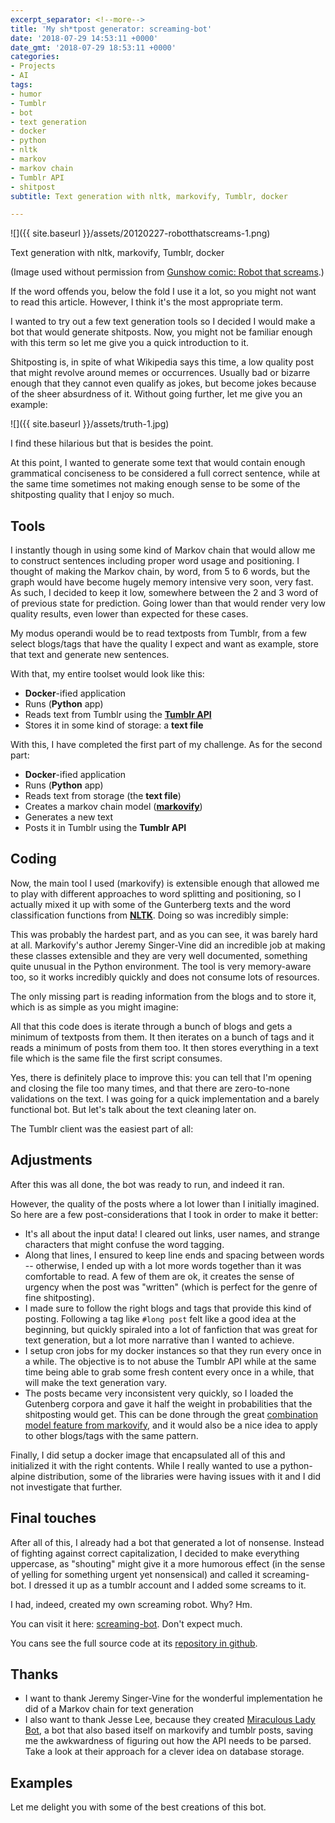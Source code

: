 ```yaml
---
excerpt_separator: <!--more-->
title: 'My sh*tpost generator: screaming-bot'
date: '2018-07-29 14:53:11 +0000'
date_gmt: '2018-07-29 18:53:11 +0000'
categories:
- Projects
- AI
tags:
- humor
- Tumblr
- bot
- text generation
- docker
- python
- nltk
- markov
- markov chain
- Tumblr API
- shitpost
subtitle: Text generation with nltk, markovify, Tumblr, docker

---
```


![]({{ site.baseurl }}/assets/20120227-robotthatscreams-1.png)

Text generation with nltk, markovify, Tumblr, docker

(Image used without permission from [Gunshow comic: Robot that screams](http://gunshowcomic.com/513).)

If the word offends you, below the fold I use it a lot, so you might not want to read this article. However, I think it's the most appropriate term.

<!--more-->

I wanted to try out a few text generation tools so I decided I would make a bot that would generate shitposts. Now, you might not be familiar enough with this term so let me give you a quick introduction to it.

Shitposting is, in spite of what Wikipedia says this time, a low quality post that might revolve around memes or occurrences. Usually bad or bizarre enough that they cannot even qualify as jokes, but become jokes because of the sheer absurdness of it. Without going further, let me give you an example:

![]({{ site.baseurl }}/assets/truth-1.jpg)


I find these hilarious but that is besides the point.

At this point, I wanted to generate some text that would contain enough grammatical conciseness to be considered a full correct sentence, while at the same time sometimes not making enough sense to be some of the shitposting quality that I enjoy so much.

## Tools

I instantly though in using some kind of Markov chain that would allow me to construct sentences including proper word usage and positioning. I thought of making the Markov chain, by word, from 5 to 6 words, but the graph would have become hugely memory intensive very soon, very fast. As such, I decided to keep it low, somewhere between the 2 and 3 word of of previous state for prediction. Going lower than that would render very low quality results, even lower than expected for these cases.

My modus operandi would be to read textposts from Tumblr, from a few select blogs/tags that have the quality I expect and want as example, store that text and generate new sentences.

With that, my entire toolset would look like this:

- **Docker**-ified application
- Runs (**Python** app)
- Reads text from Tumblr using the [**Tumblr API**](https://www.tumblr.com/docs/en/api/v2)
- Stores it in some kind of storage: a **text file**

With this, I have completed the first part of my challenge. As for the second part:

- **Docker**-ified application
- Runs (**Python** app)
- Reads text from storage (the **text file**)
- Creates a markov chain model (**[markovify](https://github.com/jsvine/markovify)**)
- Generates a new text
- Posts it in Tumblr using the **Tumblr API**

## Coding

Now, the main tool I used (markovify) is extensible enough that allowed me to play with different approaches to word splitting and positioning, so I actually mixed it up with some of the Gunterberg texts and the word classification functions from [**NLTK**](https://www.nltk.org/). Doing so was incredibly simple:

<script src="https://gist.github.com/AlphaGit/6f42eeccc3ee56ca39f3f73f74fde8fb.js"></script>

This was probably the hardest part, and as you can see, it was barely hard at all. Markovify's author Jeremy Singer-Vine did an incredible job at making these classes extensible and they are very well documented, something quite unusual in the Python environment. The tool is very memory-aware too, so it works incredibly quickly and does not consume lots of resources.

The only missing part is reading information from the blogs and to store it, which is as simple as you might imagine:

<script src="https://gist.github.com/AlphaGit/9f909745d7c573146e6102ad65cc8149.js"></script>

All that this code does is iterate through a bunch of blogs and gets a minimum of textposts from them. It then iterates on a bunch of tags and it reads a minimum of posts from them too. It then stores everything in a text file which is the same file the first script consumes.

Yes, there is definitely place to improve this: you can tell that I'm opening and closing the file too many times, and that there are zero-to-none validations on the text. I was going for a quick implementation and a barely functional bot. But let's talk about the text cleaning later on.

The Tumblr client was the easiest part of all:

<script src="https://gist.github.com/AlphaGit/b28cef117a4d0320486aeab4e984a86a.js"></script>

## Adjustments

After this was all done, the bot was ready to run, and indeed it ran.

However, the quality of the posts where a lot lower than I initially imagined. So here are a few post-considerations that I took in order to make it better:

- It's all about the input data! I cleared out links, user names, and strange characters that might confuse the word tagging.
- Along that lines, I ensured to keep line ends and spacing between words -- otherwise, I ended up with a lot more words together than it was comfortable to read. A few of them are ok, it creates the sense of urgency when the post was "written" (which is perfect for the genre of fine shitposting).
- I made sure to follow the right blogs and tags that provide this kind of posting. Following a tag like `#long post` felt like a good idea at the beginning, but quickly spiraled into a lot of fanfiction that was great for text generation, but a lot more narrative than I wanted to achieve.
- I setup cron jobs for my docker instances so that they run every once in a while. The objective is to not abuse the Tumblr API while at the same time being able to grab some fresh content every once in a while, that will make the text generation vary.
- The posts became very inconsistent very quickly, so I loaded the Gutenberg corpora and gave it half the weight in probabilities that the shitposting would get. This can be done through the great [combination model feature from markovify](https://github.com/jsvine/markovify#combining-models), and it would also be a nice idea to apply to other blogs/tags with the same pattern.

Finally, I did setup a docker image that encapsulated all of this and initialized it with the right contents. While I really wanted to use a python-alpine distribution, some of the libraries were having issues with it and I did not investigate that further.

<script src="https://gist.github.com/AlphaGit/fa4d4c12867df6b5c1fb799dfc63bbf0.js"></script>

## Final touches

After all of this, I already had a bot that generated a lot of nonsense. Instead of fighting against correct capitalization, I decided to make everything uppercase, as "shouting" might give it a more humorous effect (in the sense of yelling for something urgent yet nonsensical) and called it screaming-bot. I dressed it up as a tumblr account and I added some screams to it.

I had, indeed, created my own screaming robot. Why? Hm.

You can visit it here: [screaming-bot](https://screaming-bot.tumblr.com/). Don't expect much.

You cans see the full source code at its [repository in github](https://github.com/AlphaGit/screaming-bot).

## Thanks

- I want to thank Jeremy Singer-Vine for the wonderful implementation he did of a Markov chain for text generation
- I also want to thank Jesse Lee, because they created [Miraculous Lady Bot](https://github.com/veggiedefender/miraculousladybot), a bot that also based itself on markovify and tumblr posts, saving me the awkwardness of figuring out how the API needs to be parsed. Take a look at their approach for a clever idea on database storage.

## Examples

Let me delight you with some of the best creations of this bot.

<blockquote class="imgur-embed-pub" lang="en" data-id="a/qOPZgmt">
<a href="//imgur.com/qOPZgmt"></a></blockquote>

<script async src="//s.imgur.com/min/embed.js" charset="utf-8"></script>
